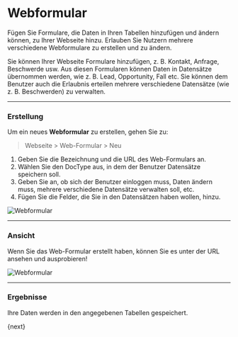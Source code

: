 <!-- add-breadcrumbs -->
# Webformular


Fügen Sie Formulare, die Daten in Ihren Tabellen hinzufügen und ändern können, zu Ihrer Webseite hinzu. Erlauben Sie Nutzern mehrere verschiedene Webformulare zu erstellen und zu ändern.

Sie können Ihrer Webseite Formulare hinzufügen, z. B. Kontakt, Anfrage, Beschwerde usw. Aus diesen Formularen können Daten in Datensätze übernommen werden, wie z. B. Lead, Opportunity, Fall etc. Sie können dem Benutzer auch die Erlaubnis erteilen mehrere verschiedene Datensätze (wie z. B. Beschwerden) zu verwalten.

* * *

### Erstellung

Um ein neues **Webformular** zu erstellen, gehen Sie zu:

> Webseite > Web-Formular > Neu

1. Geben Sie die Bezeichnung und die URL des Web-Formulars an.
2. Wählen Sie den DocType aus, in dem der Benutzer Datensätze speichern soll.
3. Geben Sie an, ob sich der Benutzer einloggen muss, Daten ändern muss, mehrere verschiedene Datensätze verwalten soll, etc.
4. Fügen Sie die Felder, die Sie in den Datensätzen haben wollen, hinzu.

<img class="screenshot" alt="Webformular" src="{{docs_base_url}}/v13/assets/img/website/web-form.png">

* * *

### Ansicht

Wenn Sie das Web-Formular erstellt haben, können Sie es unter der URL ansehen und ausprobieren!

<img class="screenshot" alt="Webformular" src="{{docs_base_url}}/v13/assets/img/website/web-form-view.png">

* * *

### Ergebnisse

Ihre Daten werden in den angegebenen Tabellen gespeichert.

{next}
